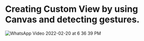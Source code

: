 # Creating Custom View by using Canvas and detecting gestures.


![WhatsApp Video 2022-02-20 at 6 36 39 PM](https://user-images.githubusercontent.com/20974986/154844122-de369a10-6605-43f3-9c28-2b297f0919f9.gif)
